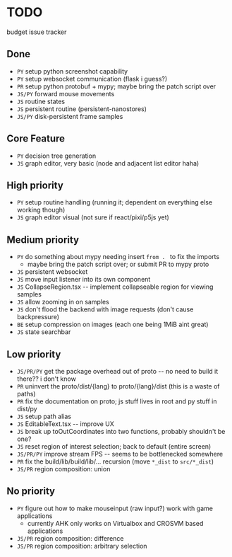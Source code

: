 # TODO

budget issue tracker

## Done

- `PY` setup python screenshot capability
- `PY` setup websocket communication (flask i guess?)
- `PR` setup python protobuf + mypy; maybe bring the patch script over
- `JS/PY` forward mouse movements
- `JS` routine states
- `JS` persistent routine (persistent-nanostores)
- `JS/PY` disk-persistent frame samples

## Core Feature

- `PY` decision tree generation
- `JS` graph editor, very basic (node and adjacent list editor haha)

## High priority

- `PY` setup routine handling (running it; dependent on everything else working though)
- `JS` graph editor visual (not sure if react/pixi/p5js yet)

## Medium priority

- `PY` do something about mypy needing insert `from . ` to fix the imports
  - maybe bring the patch script over; or submit PR to mypy proto
- `JS` persistent websocket
- `JS` move input listener into its own component
- `JS` CollapseRegion.tsx -- implement collapseable region for viewing samples
- `JS` allow zooming in on samples
- `JS` don't flood the backend with image requests (don't cause backpressure)
- `BE` setup compression on images (each one being 1MiB aint great)
- `JS` state searchbar

## Low priority

- `JS/PR/PY` get the package overhead out of proto -- no need to build it there?? i don't know
- `PR` uninvert the proto/dist/{lang} to proto/{lang}/dist (this is a waste of paths)
- `PR` fix the documentation on proto; js stuff lives in root and py stuff in dist/py
- `JS` setup path alias
- `JS` EditableText.tsx -- improve UX
- `JS` break up toOutCoordinates into two functions, probably shouldn't be one?
- `JS` reset region of interest selection; back to default (entire screen)
- `JS/PR/PY` improve stream FPS -- seems to be bottlenecked somewhere
- `PR` fix the build/lib/build/lib/... recursion (move `*_dist` to `src/*_dist`)
- `JS/PR` region composition: union

## No priority

- `PY` figure out how to make mouseinput (raw input?) work with game applications
  - currently AHK only works on Virtualbox and CROSVM based applications
- `JS/PR` region composition: difference
- `JS/PR` region composition: arbitrary selection
